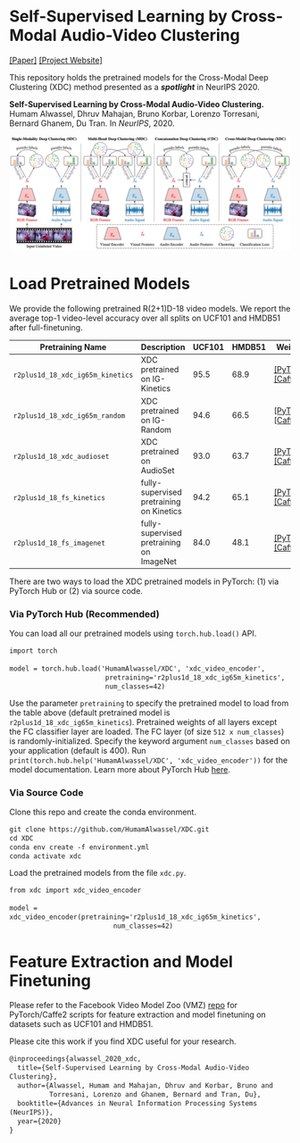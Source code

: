 # Self-Supervised Learning by Cross-Modal Audio-Video Clustering
[[Paper]](https://arxiv.org/pdf/1911.12667.pdf)
[[Project Website]](http://humamalwassel.com/publication/xdc/)

This repository holds the pretrained models for the Cross-Modal Deep Clustering (XDC) method presented as a **_spotlight_** in NeurIPS 2020.

**Self-Supervised Learning by Cross-Modal Audio-Video Clustering.**
Humam Alwassel, Dhruv Mahajan, Bruno Korbar, Lorenzo Torresani, Bernard Ghanem, Du Tran. In *NeurIPS*, 2020.

<img src="./img/xdc_pipeline_figure.png">

# Load Pretrained Models 

We provide the following pretrained R(2+1)D-18 video models. We report the average top-1 video-level accuracy over all splits on UCF101 and HMDB51 after full-finetuning.

| Pretraining Name               | Description                    | UCF101 | HMDB51 | Weights |
| -----------------------------  | ------------------------------ | ------ | ------ | --------|
| `r2plus1d_18_xdc_ig65m_kinetics` | XDC pretrained on IG-Kinetics  | 95.5 | 68.9 | [[PyTorch]](https://github.com/HumamAlwassel/XDC/releases/download/model_weights/r2plus1d_18_xdc_ig65m_kinetics-f24f6ffb.pth) [[Caffe2]](https://github.com/HumamAlwassel/XDC/releases/download/model_weights/r2plus1d_18_xdc_ig65m_kinetics-3ece601e.pkl)|
| `r2plus1d_18_xdc_ig65m_random`   | XDC pretrained on IG-Random    | 94.6 | 66.5 | [[PyTorch]](https://github.com/HumamAlwassel/XDC/releases/download/model_weights/r2plus1d_18_xdc_ig65m_random-189d23f4.pth) [[Caffe2]](https://github.com/HumamAlwassel/XDC/releases/download/model_weights/r2plus1d_18_xdc_ig65m_random-dcd2dc42.pkl)|
| `r2plus1d_18_xdc_audioset`       | XDC pretrained on AudioSet     | 93.0 | 63.7 | [[PyTorch]](https://github.com/HumamAlwassel/XDC/releases/download/model_weights/r2plus1d_18_xdc_audioset-f29ffe8f.pth) [[Caffe2]](https://github.com/HumamAlwassel/XDC/releases/download/model_weights/r2plus1d_18_xdc_audioset-6508c8a5.pkl)|
| `r2plus1d_18_fs_kinetics`        | fully-supervised pretraining on Kinetics | 94.2 | 65.1 | [[PyTorch]](https://github.com/HumamAlwassel/XDC/releases/download/model_weights/r2plus1d_18_fs_kinetics-622bdad9.pth) [[Caffe2]](https://github.com/HumamAlwassel/XDC/releases/download/model_weights/r2plus1d_18_fs_kinetics-1b1f26af.pkl)|
| `r2plus1d_18_fs_imagenet`        | fully-supervised pretraining on ImageNet | 84.0 | 48.1 | [[PyTorch]](https://github.com/HumamAlwassel/XDC/releases/download/model_weights/r2plus1d_18_fs_imagenet-ff446670.pth) [[Caffe2]](https://github.com/HumamAlwassel/XDC/releases/download/model_weights/r2plus1d_18_fs_imagenet-0ee8b845.pkl)|

There are two ways to load the XDC pretrained models in PyTorch: (1) via PyTorch Hub or (2) via source code.

### Via PyTorch Hub (Recommended)

You can load all our pretrained models using `torch.hub.load()` API.
```
import torch

model = torch.hub.load('HumamAlwassel/XDC', 'xdc_video_encoder', 
                        pretraining='r2plus1d_18_xdc_ig65m_kinetics',
                        num_classes=42)
```

Use the parameter `pretraining` to specify the pretrained model to load from the table above (default pretrained model is `r2plus1d_18_xdc_ig65m_kinetics`). Pretrained weights of all layers except the FC classifier layer are loaded. The FC layer (of size `512 x num_classes`) is randomly-initialized. Specify the keyword argument `num_classes` based on your application (default is 400).
Run `print(torch.hub.help('HumamAlwassel/XDC', 'xdc_video_encoder'))` for the model documentation. Learn more about PyTorch Hub [here](https://pytorch.org/hub/). 

### Via Source Code

Clone this repo and create the conda environment.
```
git clone https://github.com/HumamAlwassel/XDC.git
cd XDC
conda env create -f environment.yml
conda activate xdc
```

Load the pretrained models from the file `xdc.py`.
```
from xdc import xdc_video_encoder

model = xdc_video_encoder(pretraining='r2plus1d_18_xdc_ig65m_kinetics',
                          num_classes=42)
```

# Feature Extraction and Model Finetuning

Please refer to the Facebook Video Model Zoo (VMZ) [repo](https://github.com/facebookresearch/VMZ) for PyTorch/Caffe2 scripts for feature extraction and model finetuning on datasets such as UCF101 and HMDB51.

Please cite this work if you find XDC useful for your research.
```
@inproceedings{alwassel_2020_xdc,
  title={Self-Supervised Learning by Cross-Modal Audio-Video Clustering},
  author={Alwassel, Humam and Mahajan, Dhruv and Korbar, Bruno and 
          Torresani, Lorenzo and Ghanem, Bernard and Tran, Du},
  booktitle={Advances in Neural Information Processing Systems (NeurIPS)},
  year={2020}
}
```
